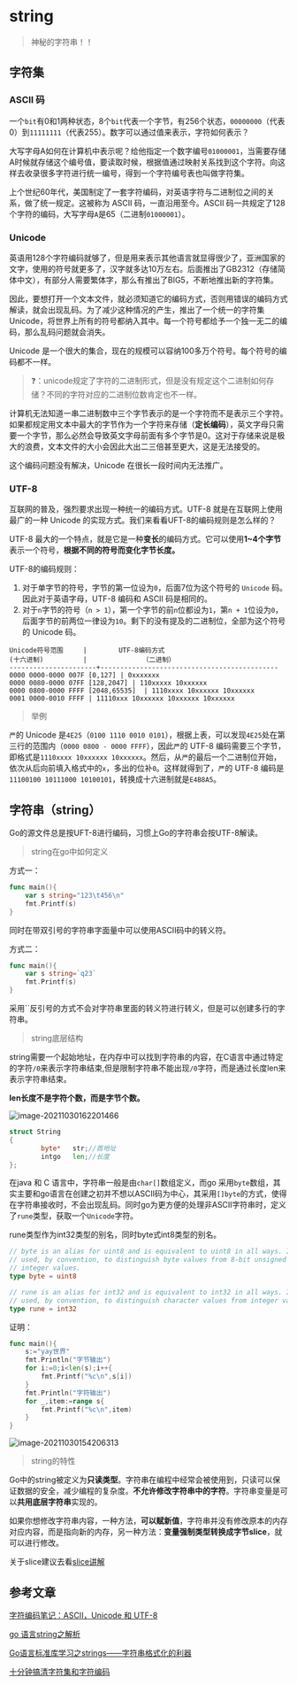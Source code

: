 # string

> 神秘的字符串！！

## 字符集

### ASCII 码

一个`bit`有0和1两种状态，8个`bit`代表一个字节，有256个状态，`00000000`（代表0）到`11111111`（代表255）。数字可以通过值来表示，字符如何表示？

大写字母A如何在计算机中表示呢？给他指定一个数字编号`01000001`，当需要存储A时候就存储这个编号值，要读取时候，根据值通过映射关系找到这个字符。向这样去收录很多字符进行统一编号，得到一个字符编号表也叫做字符集。

上个世纪60年代，美国制定了一套字符编码，对英语字符与二进制位之间的关系，做了统一规定。这被称为 ASCII 码，一直沿用至今。ASCII 码一共规定了128个字符的编码，大写字母`A`是65（二进制`01000001`）。

### Unicode

英语用128个字符编码就够了，但是用来表示其他语言就显得很少了，亚洲国家的文字，使用的符号就更多了，汉字就多达10万左右。后面推出了GB2312（存储简体中文），有部分人需要繁体字，那么有推出了BIG5，不断地推出新的字符集。

因此，要想打开一个文本文件，就必须知道它的编码方式，否则用错误的编码方式解读，就会出现乱码。为了减少这种情况的产生，推出了一个统一的字符集Unicode，将世界上所有的符号都纳入其中。每一个符号都给予一个独一无二的编码，那么乱码问题就会消失。

Unicode 是一个很大的集合，现在的规模可以容纳100多万个符号。每个符号的编码都不一样。

> ❓：unicode规定了字符的二进制形式，但是没有规定这个二进制如何存储？不同的字符对应的二进制位数肯定也不一样。

计算机无法知道一串二进制数中三个字节表示的是一个字符而不是表示三个字符。如果都规定用文本中最大的字节作为一个字符来存储（**定长编码**），英文字母只需要一个字节，那么必然会导致英文字母前面有多个字节是0。这对于存储来说是极大的浪费，文本文件的大小会因此大出二三倍甚至更大，这是无法接受的。

这个编码问题没有解决，Unicode 在很长一段时间内无法推广。

### UTF-8

互联网的普及，强烈要求出现一种统一的编码方式。UTF-8 就是在互联网上使用最广的一种 Unicode 的实现方式。我们来看看UFT-8的编码规则是怎么样的？

UTF-8 最大的一个特点，就是它是一种**变长**的编码方式。它可以使用**1~4个字节**表示一个符号，**根据不同的符号而变化字节长度。**

UTF-8的编码规则：

1. 对于单字节的符号，字节的第一位设为`0`，后面7位为这个符号的 `Unicode` 码。因此对于英语字母，UTF-8 编码和 ASCII 码是相同的。
2. 对于`n`字节的符号（`n > 1`），第一个字节的前`n`位都设为`1`，第`n + 1`位设为`0`，后面字节的前两位一律设为`10`。剩下的没有提及的二进制位，全部为这个符号的 Unicode 码。

```
Unicode符号范围     |        UTF-8编码方式
(十六进制)          |              （二进制）
----------------------+---------------------------------------------
0000 0000-0000 007F [0,127] | 0xxxxxxx
0000 0080-0000 07FF [128,2047] | 110xxxxx 10xxxxxx
0000 0800-0000 FFFF [2048,65535]  | 1110xxxx 10xxxxxx 10xxxxxx
0001 0000-0010 FFFF | 11110xxx 10xxxxxx 10xxxxxx 10xxxxxx
```

> 举例

`严`的 Unicode 是`4E25`（`0100 1110 0010 0101`），根据上表，可以发现`4E25`处在第三行的范围内（`0000 0800 - 0000 FFFF`），因此`严`的 UTF-8 编码需要三个字节，即格式是`1110xxxx 10xxxxxx 10xxxxxx`。然后，从`严`的最后一个二进制位开始，依次从后向前填入格式中的`x`，多出的位补`0`。这样就得到了，`严`的 UTF-8 编码是`11100100 10111000 10100101`，转换成十六进制就是`E4B8A5`。

## 字符串（string）

Go的源文件总是按UFT-8进行编码，习惯上Go的字符串会按UTF-8解读。

> string在go中如何定义

方式一：

```go
func main(){
	var s string="123\t456\n"
	fmt.Printf(s)
}
```

同时在带双引号的字符串字面量中可以使用ASCII码中的转义符。

方式二：

```go
func main(){
	var s string=`q23`
	fmt.Printf(s)
}
```

采用``反引号的方式不会对字符串里面的转义符进行转义，但是可以创建多行的字符串。

> string底层结构

string需要一个起始地址，在内存中可以找到字符串的内容，在C语言中通过特定的字符`/0`来表示字符串结束,但是限制字符串不能出现`/0`字符，而是通过长度len来表示字符串结束。

**len长度不是字符个数，而是字节个数。**

![image-20211030162201466](https://cdn.jsdelivr.net/gh/baici1/image-host/newimg/20211030162201.png)

```go
struct String
{
        byte*   str;//首地址
        intgo   len;//长度
};
```

在java 和 C 语言中，字符串一般是由`char[]`数组定义，而go 采用`byte`数组，其实主要和go语言在创建之初并不想以ASCII码为中心，其采用`[]byte`的方式，使得在字符串接收时，不会出现乱码。同时go为更方便的处理非ASCII字符串时，定义了`rune`类型，获取一个`Unicode`字符。

rune类型作为int32类型的别名，同时byte式int8类型的别名。

```go
// byte is an alias for uint8 and is equivalent to uint8 in all ways. It is
// used, by convention, to distinguish byte values from 8-bit unsigned
// integer values.
type byte = uint8

// rune is an alias for int32 and is equivalent to int32 in all ways. It is
// used, by convention, to distinguish character values from integer values.
type rune = int32
```

证明：

```go
func main(){
	s:="yay世界"
	fmt.Println("字节输出")
	for i:=0;i<len(s);i++{
		fmt.Printf("%c\n",s[i])
	}
	fmt.Println("字符输出")
	for _,item:=range s{
		fmt.Printf("%c\n",item)
	}
}
```

![image-20211030154206313](https://cdn.jsdelivr.net/gh/baici1/image-host/newimg/20211030154206.png)

> string的特性

Go中的string被定义为**只读类型**。字符串在编程中经常会被使用到，只读可以保证数据的安全，减少编程的复杂度。**不允许修改字符串中的字符**。字符串变量是可以**共用底层字符串**实现的。

如果你想修改字符串内容，一种方法，**可以赋新值**，字符串并没有修改原本的内存对应内容，而是指向新的内存，另一种方法：**变量强制类型转换成字节slice**，就可以进行修改。

关于slice建议去看[slice讲解](./数组与slice.md)

## 参考文章

[字符编码笔记：ASCII，Unicode 和 UTF-8](https://www.ruanyifeng.com/blog/2007/10/ascii_unicode_and_utf-8.html)

[go 语言string之解析](https://cloud.tencent.com/developer/article/1784866)

[Go语言标准库学习之strings——字符串格式化的利器](https://blog.csdn.net/random_w/article/details/107768992)

[十分钟搞清字符集和字符编码](http://cenalulu.github.io/linux/character-encoding/)

